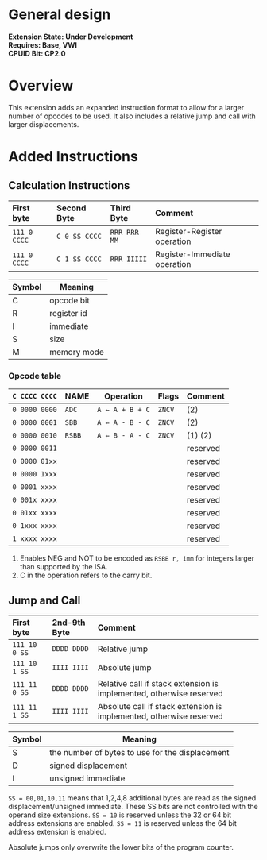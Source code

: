 # General design

**Extension State: Under Development**  
**Requires: Base, VWI**  
**CPUID Bit: CP2.0**

# Overview

This extension adds an expanded instruction format to allow for a larger number of opcodes to be used. It also includes a relative jump and call with larger displacements.

# Added Instructions

## Calculation Instructions

| First byte    | Second Byte   | Third Byte   | Comment                      |
|:--------------|:--------------|:-------------|:-----------------------------|
| `111 0 CCCC`  | `C 0 SS CCCC` | `RRR RRR MM` | Register-Register operation  |
| `111 0 CCCC`  | `C 1 SS CCCC` | `RRR IIIII`  | Register-Immediate operation |

| Symbol | Meaning                                    |
|--------|--------------------------------------------|
| C      | opcode bit                                 |
| R      | register id                                |
| I      | immediate                                  |
| S      | size                                       |
| M      | memory mode                                |

### Opcode table

| `C CCCC CCCC` | NAME            | Operation                          | Flags  | Comment     |
|---------------|-----------------|------------------------------------|--------|-------------|
| `0 0000 0000` | `ADC`           | `A ← A + B + C`                    | `ZNCV` | (2)         |
| `0 0000 0001` | `SBB`           | `A ← A - B - C`                    | `ZNCV` | (2)         |
| `0 0000 0010` | `RSBB`          | `A ← B - A - C`                    | `ZNCV` | (1) (2)     |
| `0 0000 0011` |                 |                                    |        | reserved    |
| `0 0000 01xx` |                 |                                    |        | reserved    |
| `0 0000 1xxx` |                 |                                    |        | reserved    |
| `0 0001 xxxx` |                 |                                    |        | reserved    |
| `0 001x xxxx` |                 |                                    |        | reserved    |
| `0 01xx xxxx` |                 |                                    |        | reserved    |
| `0 1xxx xxxx` |                 |                                    |        | reserved    |
| `1 xxxx xxxx` |                 |                                    |        | reserved    |


1) Enables NEG and NOT to be encoded as `RSBB r, imm` for integers larger than supported by the ISA.
2) C in the operation refers to the carry bit.

## Jump and Call

| First byte    | 2nd-9th Byte | Comment                                                             |
|:--------------|:-------------|:--------------------------------------------------------------------|
| `111 10 0 SS` | `DDDD DDDD`  | Relative jump                                                       |
| `111 10 1 SS` | `IIII IIII`  | Absolute jump                                                       |
| `111 11 0 SS` | `DDDD DDDD`  | Relative call if stack extension is implemented, otherwise reserved |
| `111 11 1 SS` | `IIII IIII`  | Absolute call if stack extension is implemented, otherwise reserved |

| Symbol | Meaning                                         |
|--------|-------------------------------------------------|
| S      | the number of bytes to use for the displacement |
| D      | signed displacement                             |
| I      | unsigned immediate                              |

`SS = 00,01,10,11` means that 1,2,4,8 additional bytes are read as the signed displacement/unsigned immediate. These SS bits are not controlled with the operand size extensions. `SS = 10` is reserved unless the 32 or 64 bit address extensions are enabled. `SS = 11` is reserved unless the 64 bit address extension is enabled.

Absolute jumps only overwrite the lower bits of the program counter.

